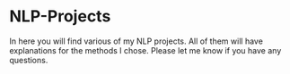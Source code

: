 # NLP-Projects
In here you will find various of my NLP projects. All of them will have explanations for the methods I chose. Please let me know if you have any questions.
